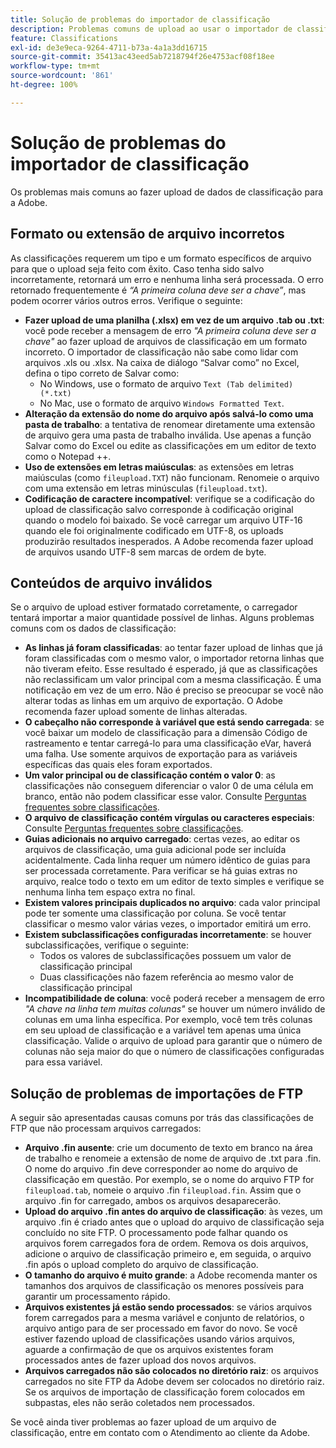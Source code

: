 ```yaml
---
title: Solução de problemas do importador de classificação
description: Problemas comuns de upload ao usar o importador de classificação.
feature: Classifications
exl-id: de3e9eca-9264-4711-b73a-4a1a3dd16715
source-git-commit: 35413ac43eed5ab7218794f26e4753acf08f18ee
workflow-type: tm+mt
source-wordcount: '861'
ht-degree: 100%

---
```


# Solução de problemas do importador de classificação

Os problemas mais comuns ao fazer upload de dados de classificação para a Adobe.

## Formato ou extensão de arquivo incorretos

As classificações requerem um tipo e um formato específicos de arquivo para que o upload seja feito com êxito. Caso tenha sido salvo incorretamente, retornará um erro e nenhuma linha será processada. O erro retornado frequentemente é *“A primeira coluna deve ser a chave”*, mas podem ocorrer vários outros erros. Verifique o seguinte:

* **Fazer upload de uma planilha (.xlsx) em vez de um arquivo .tab ou .txt**: você pode receber a mensagem de erro *&quot;A primeira coluna deve ser a chave&quot;* ao fazer upload de arquivos de classificação em um formato incorreto. O importador de classificação não sabe como lidar com arquivos .xls ou .xlsx. Na caixa de diálogo “Salvar como” no Excel, defina o tipo correto de Salvar como:
   * No Windows, use o formato de arquivo `Text (Tab delimited) (*.txt)`
   * No Mac, use o formato de arquivo `Windows Formatted Text`.
* **Alteração da extensão do nome do arquivo após salvá-lo como uma pasta de trabalho**: a tentativa de renomear diretamente uma extensão de arquivo gera uma pasta de trabalho inválida. Use apenas a função Salvar como do Excel ou edite as classificações em um editor de texto como o Notepad ++.
* **Uso de extensões em letras maiúsculas**: as extensões em letras maiúsculas (como `fileupload.TXT`) não funcionam. Renomeie o arquivo com uma extensão em letras minúsculas (`fileupload.txt`).
* **Codificação de caractere incompatível**: verifique se a codificação do upload de classificação salvo corresponde à codificação original quando o modelo foi baixado. Se você carregar um arquivo UTF-16 quando ele foi originalmente codificado em UTF-8, os uploads produzirão resultados inesperados. A Adobe recomenda fazer upload de arquivos usando UTF-8 sem marcas de ordem de byte.

## Conteúdos de arquivo inválidos

Se o arquivo de upload estiver formatado corretamente, o carregador tentará importar a maior quantidade possível de linhas. Alguns problemas comuns com os dados de classificação:

* **As linhas já foram classificadas**: ao tentar fazer upload de linhas que já foram classificadas com o mesmo valor, o importador retorna linhas que não tiveram efeito. Esse resultado é esperado, já que as classificações não reclassificam um valor principal com a mesma classificação. É uma notificação em vez de um erro. Não é preciso se preocupar se você não alterar todas as linhas em um arquivo de exportação. O Adobe recomenda fazer upload somente de linhas alteradas.
* **O cabeçalho não corresponde à variável que está sendo carregada**: se você baixar um modelo de classificação para a dimensão Código de rastreamento e tentar carregá-lo para uma classificação eVar, haverá uma falha. Use somente arquivos de exportação para as variáveis específicas das quais eles foram exportados.
* **Um valor principal ou de classificação contém o valor 0**: as classificações não conseguem diferenciar o valor 0 de uma célula em branco, então não podem classificar esse valor. Consulte [Perguntas frequentes sobre classificações](../faq.md).
* **O arquivo de classificação contém vírgulas ou caracteres especiais**: Consulte [Perguntas frequentes sobre classificações](../faq.md).
* **Guias adicionais no arquivo carregado**: certas vezes, ao editar os arquivos de classificação, uma guia adicional pode ser incluída acidentalmente. Cada linha requer um número idêntico de guias para ser processada corretamente. Para verificar se há guias extras no arquivo, realce todo o texto em um editor de texto simples e verifique se nenhuma linha tem espaço extra no final.
* **Existem valores principais duplicados no arquivo**: cada valor principal pode ter somente uma classificação por coluna. Se você tentar classificar o mesmo valor várias vezes, o importador emitirá um erro.
* **Existem subclassificações configuradas incorretamente**: se houver subclassificações, verifique o seguinte:
   * Todos os valores de subclassificações possuem um valor de classificação principal
   * Duas classificações não fazem referência ao mesmo valor de classificação principal
* **Incompatibilidade de coluna**: você poderá receber a mensagem de erro *&quot;A chave na linha tem muitas colunas&quot;* se houver um número inválido de colunas em uma linha específica. Por exemplo, você tem três colunas em seu upload de classificação e a variável tem apenas uma única classificação. Valide o arquivo de upload para garantir que o número de colunas não seja maior do que o número de classificações configuradas para essa variável.

## Solução de problemas de importações de FTP

A seguir são apresentadas causas comuns por trás das classificações de FTP que não processam arquivos carregados:

* **Arquivo .fin ausente**: crie um documento de texto em branco na área de trabalho e renomeie a extensão de nome de arquivo de .txt para .fin. O nome do arquivo .fin deve corresponder ao nome do arquivo de classificação em questão. Por exemplo, se o nome do arquivo FTP for `fileupload.tab`, nomeie o arquivo .fin `fileupload.fin`. Assim que o arquivo .fin for carregado, ambos os arquivos desaparecerão.
* **Upload do arquivo .fin antes do arquivo de classificação**: às vezes, um arquivo .fin é criado antes que o upload do arquivo de classificação seja concluído no site FTP. O processamento pode falhar quando os arquivos forem carregados fora de ordem. Remova os dois arquivos, adicione o arquivo de classificação primeiro e, em seguida, o arquivo .fin após o upload completo do arquivo de classificação.
* **O tamanho do arquivo é muito grande**: a Adobe recomenda manter os tamanhos dos arquivos de classificação os menores possíveis para garantir um processamento rápido.
* **Arquivos existentes já estão sendo processados**: se vários arquivos forem carregados para a mesma variável e conjunto de relatórios, o arquivo antigo para de ser processado em favor do novo. Se você estiver fazendo upload de classificações usando vários arquivos, aguarde a confirmação de que os arquivos existentes foram processados antes de fazer upload dos novos arquivos.
* **Arquivos carregados não são colocados no diretório raiz**: os arquivos carregados no site FTP da Adobe devem ser colocados no diretório raiz. Se os arquivos de importação de classificação forem colocados em subpastas, eles não serão coletados nem processados.

Se você ainda tiver problemas ao fazer upload de um arquivo de classificação, entre em contato com o Atendimento ao cliente da Adobe.
